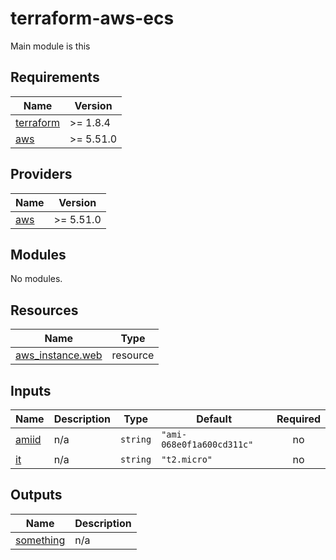 # terraform-aws-ecs
<!-- BEGIN_TF_DOCS -->
Main module is this

## Requirements

| Name | Version |
|------|---------|
| <a name="requirement_terraform"></a> [terraform](#requirement\_terraform) | >=  1.8.4 |
| <a name="requirement_aws"></a> [aws](#requirement\_aws) | >= 5.51.0 |

## Providers

| Name | Version |
|------|---------|
| <a name="provider_aws"></a> [aws](#provider\_aws) | >= 5.51.0 |

## Modules

No modules.

## Resources

| Name | Type |
|------|------|
| [aws_instance.web](https://registry.terraform.io/providers/hashicorp/aws/latest/docs/resources/instance) | resource |

## Inputs

| Name | Description | Type | Default | Required |
|------|-------------|------|---------|:--------:|
| <a name="input_amiid"></a> [amiid](#input\_amiid) | n/a | `string` | `"ami-068e0f1a600cd311c"` | no |
| <a name="input_it"></a> [it](#input\_it) | n/a | `string` | `"t2.micro"` | no |

## Outputs

| Name | Description |
|------|-------------|
| <a name="output_something"></a> [something](#output\_something) | n/a |
<!-- END_TF_DOCS -->